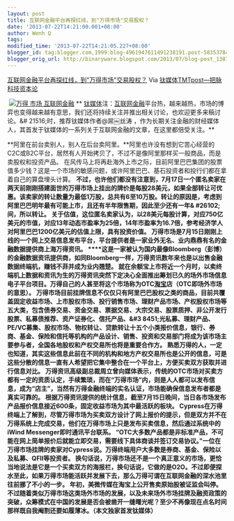 ```yaml
---
layout: post
title: 互联网金融平台再探红线，到"万得市场"交易股权？
date: '2013-07-22T14:21:00.001+08:00'
author: Wenh Q
tags:
modified_time: '2013-07-22T14:21:05.227+08:00'
blogger_id: tag:blogger.com,1999:blog-4961947611491238191.post-5835378475939956486
blogger_orig_url: http://binaryware.blogspot.com/2013/07/blog-post_1387.html
---
```

[
互联网金融平台再探红线，到"万得市场"交易股权？](http://www.tmtpost.com/50072.html)
Via [钛媒体TMTpost—把脉科技资本论](http://www.tmtpost.com/)

 [![万得 市场
互联网金融](http://www.tmtpost.com/wp-content/uploads/2013/07/137416376232.png "互联网金融平台再探红线，到“万得市场”交易股权？")](http://www.tmtpost.com/wp-content/uploads/2013/07/137416376232.png)
** [钛媒体](http://www.tmtpost.com/ "钛媒体")注：[互联网](http://www.tmtpost.com/tag/%E4%BA%92%E8%81%94%E7%BD%91 "查看 互联网 中的全部文章")[金融](http://www.tmtpost.com/tag/%E9%87%91%E8%9E%8D "查看 金融 中的全部文章")平台热，越来越热，市场的博弈也变得越来越有意思，我们还将持续关注并推出相关讨论，也欢迎更多来稿讨论。&#
21516;时，推荐钛媒体作者@屌￼丝涛
，作为长期关注金融的财经媒体人，其首发于钛媒体的一系列关于互联网金融的文章，在这里都倍受关注。**

**阿里在前台卖别人，别人在后台卖阿里。**阿里也许没有想到它苦心经营的C2C或B2C平台，居然有人开始拷贝了，不过不是像阿里那样买一般商品，而是卖股权和投资产品。
在风传马上将再赴海外上市之际，目前阿里巴巴集团的股票值多少钱？这是一个市场的敏感问题，或许阿里巴巴、基石投资者和投行们都在拿着自己的算盘埋头计算。
**不过，也许他们都没有注意到，7月17日一个匿名卖家在两天前刚刚搭建面世的万得市场上挂出的牌价是每股28美元，如果全部转让可优惠。**该卖家的转让数量为最低1万股，总共有6至10万股。转让的原因是，考虑到阿里巴巴明年最有可能上市，且还有半年限售期，因此至少还有一年&
#26102;间，所以转让。
关于估值，这位匿名卖家认为，以28美元每股计算，对应750亿美元的市值，对应13年动态市盈率为25倍，14年市盈率为16.7倍，参考经济学人对阿里巴巴1200亿美元的估值上限，具有投资价值。
**万得市场是7月15日刚刚上线的一个网上交易信息发布平台，平台提供者是一家业外无名、业内鼎鼎有名的金融数据提供商上海万得资讯。**
****这是一家被认为国内最像Bloomberg（彭博）的金融数据资讯提供商，如同Bloomberg一样，万得资讯数年来也是以出售金融数据终端机，赚钱不菲并成为业内翘楚。
**就在余额宝上市将近一个月时，以卖终端机上数据和资讯为生的万得资讯突然下定决心全面推出筹划已久的场外市场信息电子平台项目。万得自己的人甚至将这个市场称为OTC[淘宝](http://www.tmtpost.com/tag/taobao "查看 淘宝 中的全部文章")店（OTC即场外市场的意思）。**
万得市场目前挂牌信息不仅仅只有阿里巴巴股权之类的商品，目前共覆盖固定收益市场、上市股权市场、投行销售市场、理财产品市场、产权股权市场等五大类，包含债券交易、资金交易、票据交易、大宗交易、股票质押、非公开发行股票、私募债推荐、资产证券化、信托产品、&#3
8451;光私募、理财产品、PE/VC募集、股权市场、物权转让、贷款转让十五个小类报价信息，银行、券商、基金、保险和信托等机构的产品设计、销售、投资和交易部门将成为该市场主要参与者，全国各地股权和产权交易所也将是重要合作方。
**熟悉万得的人，一定也知道，其实这些信息此前在不同的机构和地方产权交易所也是公开的信息，可是这些分散的信息一直有人希望把它集中整合在一个平台上，方便买卖双方获取并进行信息对比。**
万得资讯高级副总裁周立曾向媒体表示，传统的OTC市场对买卖方都有一定的资质认定，手续繁琐，而在“万得市场”内，则是人人都可以发布信息，成为“店主”，当然有万得金融终端的实名认证，市场能确保信息发布者都是真实可靠的。
**根据万得资讯提供的统计信息，截至7月15日晚间，当日各市场发布产品报价信息接近600条，固定收益市场为其中最活跃的板块。**
Cypress在万得终端上了解到，尽管万得市场为买卖双方设计了网上报价的提示，但是双方并不在万得系统上完成交易，他们在万得市场上只是发布买卖信息，然后通过系统中的iWind
Messenger即时通讯平台联系。
“OTC大多数产品都是非标准产品，不可能在网上简单报价后就能立即交易，需要线下具体商谈并签订交易协议。”一位在万得市场挂牌的卖家对Cypress说。万得终端用户大多数是券商、基金、保险以及私募、QFII等投资者。
**换句话说，万得市场还不是一个真正意义的市场，更恰当地说法是它是一个买卖双方的海报栏，换句话说，它做的是O2O。不过即便探水至此，如果万得市场能活跃并发展下去，那么万得可谓在互联网金融的深水池里往前挪了不小的一步。**
年初，美微传媒在淘宝上公开售卖原始股被证监会叫停。不过随着类似万得市场这类场外市场的发展，以及未来场外市场挂牌及融资政策的突破，众筹模式在中国的发展是否会被凿开一缝曙光呢？至少不再像现在点名时间那样既自我阉割还要如履薄冰。**（本文独家首发钛媒体）**
